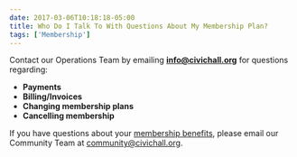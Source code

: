 ```yaml
---
date: 2017-03-06T10:18:18-05:00
title: Who Do I Talk To With Questions About My Membership Plan?
tags: ['Membership']
---
```

Contact our Operations Team by emailing **info@civichall.org** for questions regarding:

*   **Payments**
*   **Billing/Invoices**
*   **Changing membership plans**
*   **Cancelling membership**

If you have questions about your [membership benefits](/membership/), please email our Community Team at <community@civichall.org>.
